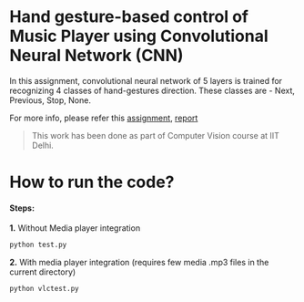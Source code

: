 
# Hand gesture-based control of Music Player using Convolutional Neural Network (CNN)
In this assignment, convolutional neural network of 5 layers is trained for recognizing 4 classes of hand-gestures direction. These classes are - Next, Previous, Stop, None.

For more info, please refer this [assignment](https://github.com/deepakraina99/PhD-Course-Projects-IITD/blob/master/Computer-Vision-COL780/Hand-gesture-recognition-cnn/Assignment4.pdf), [report](https://github.com/deepakraina99/PhD-Course-Projects-IITD/blob/master/Computer-Vision-COL780/Hand-gesture-recognition-cnn/Report.pdf)

> This work has been done as part of Computer Vision
> course at IIT Delhi.

# How to run the code?
#### Steps:

**1.** Without Media player integration
 ```sh
 python test.py
 ```
**2.** With media player integration (requires few media .mp3 files in the current directory)
```sh
python vlctest.py
```
